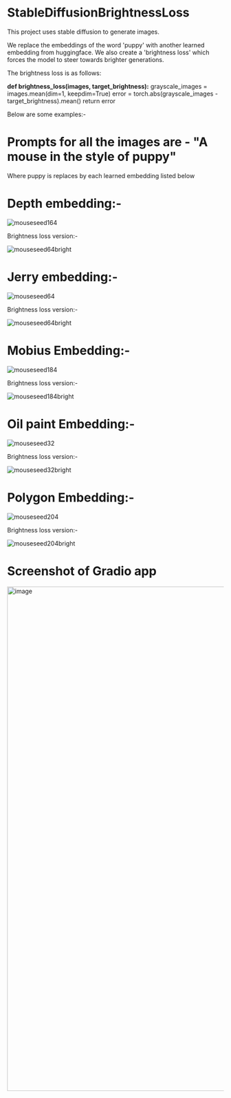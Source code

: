 # StableDiffusionBrightnessLoss

This project uses stable diffusion to generate images. 

We replace the embeddings of the word 'puppy' with another learned embedding from huggingface.
We also create a 'brightness loss' which forces the model to steer towards brighter generations.

The brightness loss is as follows: 

**def brightness_loss(images, target_brightness):**
    grayscale_images = images.mean(dim=1, keepdim=True)
    error = torch.abs(grayscale_images - target_brightness).mean()
    return error

Below are some examples:-
# Prompts for all the images are - "A mouse in the style of puppy"
Where puppy is replaces by each learned embedding listed below

# Depth embedding:-
![mouseseed164](https://github.com/user-attachments/assets/16f6b3d3-744c-46a5-a9ad-402b0bb08844)

Brightness loss version:-

![mouseseed64bright](https://github.com/user-attachments/assets/80795712-30d6-4605-b7ec-fc5eae5a1a12)

# Jerry embedding:-

![mouseseed64](https://github.com/user-attachments/assets/251ccdae-49f8-4908-a980-5011080cbc72)

Brightness loss version:-

![mouseseed64bright](https://github.com/user-attachments/assets/ef206a56-7200-4124-8126-a167443b8c6a)

# Mobius Embedding:-

![mouseseed184](https://github.com/user-attachments/assets/d3f841af-4615-4dfc-a3f5-dd3f2321d5f2)

Brightness loss version:-

![mouseseed184bright](https://github.com/user-attachments/assets/8c5a7d4d-3a5c-4021-aed9-5db1657e918b)

# Oil paint Embedding:-

![mouseseed32](https://github.com/user-attachments/assets/1febd02d-1739-42be-a3ce-de6d9b413d75)

Brightness loss version:-

![mouseseed32bright](https://github.com/user-attachments/assets/3389dade-06ab-4a70-8622-d94bbbf05858)

# Polygon Embedding:-

![mouseseed204](https://github.com/user-attachments/assets/1152e88a-f116-45b7-9961-bfeddbbef1a2)

Brightness loss version:-

![mouseseed204bright](https://github.com/user-attachments/assets/3e9c4e38-eec5-4487-88aa-8f7ef153ce26)


# Screenshot of Gradio app

<img width="1173" alt="image" src="https://github.com/user-attachments/assets/860ddd10-35b0-4eb5-8fee-b300860c5085">









